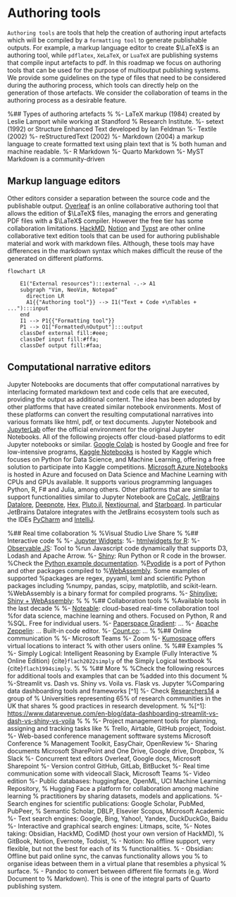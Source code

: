 # Authoring tools

`Authoring tools` are tools that help the creation of authoring input artefacts
which will be compiled by a `formatting tool` to generate publishable
outputs. For example, a markup language editor to create $\LaTeX$ is an authoring tool,
while `pdflatex`, `XeLaTeX`, or `LuaTeX` are publishing systems that compile
input artefacts to pdf. In this roadmap we focus on authoring tools that
can be used for the purpose of multioutput publishing systems. We provide some
guidelines on the type of files that need to be considered during the authoring
process, which tools can directly help on the generation of those artefacts. We
consider the collaboration of teams in the authoring process as a desirable
feature.

%## Types of authoring artefacts
%
%- LaTeX markup (1984) created by Leslie Lamport while working at Standford
%  Research Institute.
%- setext (1992) or Structure Enhanced Text developed by Ian Feldman
%- Textile (2002)
%- reStructuredText (2002)
%- Markdown (2004) a markup language to create formatted text using plain text that is
%  both human and machine readable.
%- R Markdown
%- Quarto Markdown
%- MyST Markdown is a community-driven


## Markup language editors

Other editors consider a separation between the source code and the publishable
output. [Overleaf](https://www.overleaf.com/) is an online collaborative
authoring tool that allows the edition of $\LaTeX$ files, managing the errors
and generating PDF files with a $\LaTeX$ compiler. However the free tier has
some collaboration limitations. [HackMD](https://hackmd.io/),
[Notion](https://www.notion.so/) and [Typst](https://typst.app/) are other
online collaborative text edition tools that can be used for authoring
publishable material and work with markdown files. Although, these tools may
have differences in the markdown syntax which makes difficult the reuse of the
generated on different platforms.

```{mermaid}
flowchart LR
  
    E1("External resources"):::external -.-> A1
    subgraph "Vim, NeoVim, Notepad" 
      direction LR
      A1{{"Authoring tool"}} --> I1("Text + Code +\nTables + ..."):::input
    end
    I1 --> P1{{"Formatting tool"}}
    P1 --> O1["Formatted\nOutput"]:::output
    classDef external fill:#eee;
    classDef input fill:#ffa;
    classDef output fill:#faa;
```

## Computational narrative editors

Jupyter Notebooks are documents that offer computational narratives by
interlacing formated markdown text and code cells that are executed, providing
the output as additional content. The idea has been adopted by other platforms
that have created similar notebook environments. Most of these platforms can
convert the resulting computational narratives into various formats like html,
pdf, or text documents. Jupyter Notebook and
[JupyterLab](https://jupyterlab.readthedocs.io/en/latest/) offer the official
environment for the original Jupyter Notebooks. All of the following projects
offer cloud-based platforms to edit Jupyter notebooks or similar. [Google
Colab](https://colab.research.google.com/) is hosted by
Google and free for low-intensive programs, [Kaggle
Notebooks](https://www.kaggle.com/notebooks) is 
hosted by Kaggle which focuses on Python for Data Science, and Machine
Learning, offering a free solution to participate into Kaggle competitions.
[Microsoft Azure Notebooks](https://notebooks.azure.com/) is hosted in Azure
and focused on Data Science and Machine Learning with
CPUs and GPUs available. It supports various programming languages Python, R,
F\# and Julia, among others. Other platforms that are similar to support
functionalities similar to Jupyter Notebook are [CoCalc](https://cocalc.com/),
[JetBrains Datalore](https://datalore.jetbrains.com/),
[Deepnote](https://deepnote.com/), [Hex](https://hex.tech/),
[Pluto.jl](https://plutojl.org/), [Nextjournal](https://nextjournal.com/), and
[Starboard](https://starboard.gg/).  In particular JetBrains Datalore
integrates with the JetBrains ecosystem tools such as the IDEs
[PyCharm](https://www.jetbrains.com/pycharm/) and
[IntelliJ](https://www.jetbrains.com/idea/).


%## Real time collaboration
%
%Visual Studio Live Share
%
%## Interactive code
%
%- [Jupyter Widgets](https://jupyter.org/widgets): 
%- [htmlwidgets for R](http://www.htmlwidgets.org/):
%- [Observable JS](https://observablehq.com/@observablehq/observable-javascript): Tool to
%run Javascript code dynamically that supports D3, Lodash and Apache Arrow.
%- [Shiny](https://shiny.posit.co/): Run Python or R code in the browser.
%Check the [Python example documentation](https://shiny.posit.co/py/docs/overview.html).
%[Pyodide](https://pyodide.org/en/stable/) is a port of Python and other packages compiled to
%[WebAssembly](https://webassembly.org/). Some examples of supported
%packages are  regex, pyyaml, lxml and scientific Python packages including
%numpy, pandas, scipy, matplotlib, and scikit-learn.
%WebAssembly is a binary format for compiled programs.
%- [Shinylive: Shiny + WebAssembly](https://shiny.posit.co/py/docs/shinylive.html):
%
%
%## Collaboration tools
%
%Available tools in the last decade
%
%- [Noteable](https://noteable.io/): cloud-based real-time collaboration tool
%for data science, machine learning and others. Focused on Python, R and
%SQL. Free for individual users.
%- [Paperspace Gradient](https://gradient.paperspace.com/): ...
%- [Apache Zeppelin](https://zeppelin.apache.org/): ... Built-in code editor.
%- [Count.co](https://count.co/): ...
%
%## Online communication
%
%- Microsoft Teams
%- Zoom
%- [Kumospace](https://www.kumospace.com/) offers virtual locations to interact
%  with other users online.
%
%## Examples
%
%- Simply Logical: Intelligent Reasoning by Example (Fully Interactive
%  Online Edition) {cite}`flach2022simply` of the Simply Logical textbook
%  {cite}`flach1994simply`.
%
%
%## More
%
%Check the following resources for additional tools and examples that can be
%added into this document
%
%-Streamlit vs. Dash vs. Shiny vs. Voila vs. Flask vs. Jupyter
%Comparing data dashboarding tools and frameworks [^1]
%- Check [Researchers14](https://www.researchers14.ac.uk/) a group of
%  Universities representing 65% of research communities in the UK that shares
%  good practices in research development.
%
%[^1]: https://www.datarevenue.com/en-blog/data-dashboarding-streamlit-vs-dash-vs-shiny-vs-voila
%
%
%- Project management tools for planning, assigning and tracking tasks like
%  Trello, Airtable, GitHub project, Todoist.
%- Web-based conference management softtware systems Microsoft Conference
%  Management Toolkit, EasyChair, OpenReview
%- Sharing documents Microsoft SharePoint and One Drive, Google drive, Dropbox,
%  Slack
%- Concurrent text editors Overleaf, Google docs, Microsoft Sharepoint
%- Version control GitHub, GitLab, BitBucket
%- Real time communication some with videocall Slack, Microsoft Teams
%- Video edition
%- Public databases: huggingface, OpenML, UCI Machine Learning Repository,
%  Hugging Face a platform for collaboration among machine learning
%  practitioners by sharing datasets, models and applications.
%- Search engines for scientific publications: Google Scholar, PubMed, PubPeer,
%  Semantic Scholar, DBLP, Elsevier Scopus, Microsoft Academic
%- Text search engines: Google, Bing, Yahoo!, Yandex, DuckDuckGo, Baidu 
%- Interactive and graphical search engines: Litmaps, scite, 
%- Notes taking: Obsidian, HackMD, CodiMD (host your own version of HackMD),
%  GitBook, Notion, Evernote, Todoist, 
%  - Notion: No offline support, very flexible, but not the best for each of its
%    functionalities.
%  - Obsidian: Offline but paid online sync, the canvas functionality allows you
%    to organise ideas between them in a virtual plane that resembles a physical
%    surface.
%  - Pandoc to convert between different file formats (e.g. Word Document to
%    Markdown). This is one of the integral parts of Quarto publishing system.

